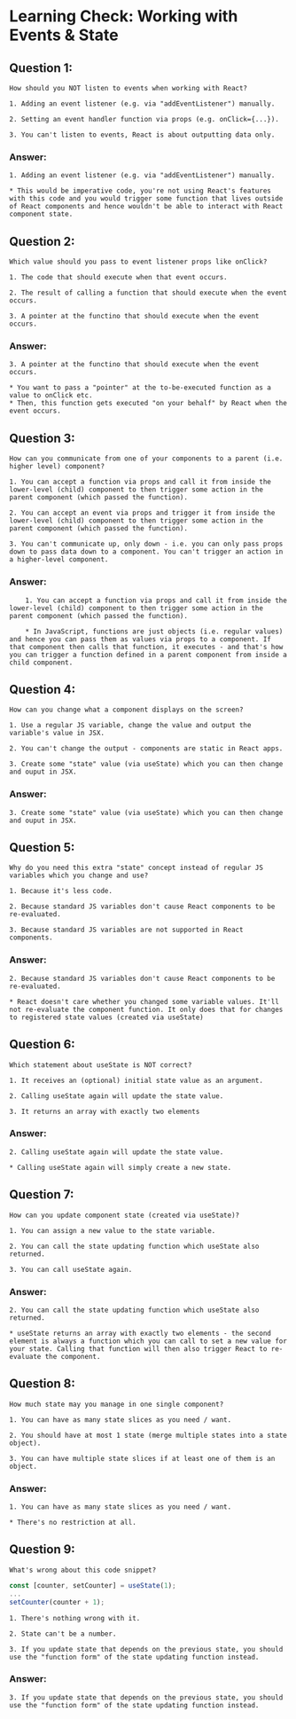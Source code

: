# Learning Check: Working with Events & State

## Question 1:
    How should you NOT listen to events when working with React?

    1. Adding an event listener (e.g. via "addEventListener") manually.
    
    2. Setting an event handler function via props (e.g. onClick={...}).
    
    3. You can't listen to events, React is about outputting data only.

### Answer:
    1. Adding an event listener (e.g. via "addEventListener") manually.

    * This would be imperative code, you're not using React's features with this code and you would trigger some function that lives outside of React components and hence wouldn't be able to interact with React component state.

## Question 2:
    Which value should you pass to event listener props like onClick?

    1. The code that should execute when that event occurs.
    
    2. The result of calling a function that should execute when the event occurs.
    
    3. A pointer at the functino that should execute when the event occurs.

### Answer:
    3. A pointer at the functino that should execute when the event occurs.

    * You want to pass a "pointer" at the to-be-executed function as a value to onClick etc. 
    * Then, this function gets executed "on your behalf" by React when the event occurs.

## Question 3:
    How can you communicate from one of your components to a parent (i.e. higher level) component?

    1. You can accept a function via props and call it from inside the lower-level (child) component to then trigger some action in the parent component (which passed the function). 
    
    2. You can accept an event via props and trigger it from inside the lower-level (child) component to then trigger some action in the parent component (which passed the function). 
    
    3. You can't communicate up, only down - i.e. you can only pass props down to pass data down to a component. You can't trigger an action in a higher-level component.

### Answer:
        1. You can accept a function via props and call it from inside the lower-level (child) component to then trigger some action in the parent component (which passed the function). 

        * In JavaScript, functions are just objects (i.e. regular values) and hence you can pass them as values via props to a component. If that component then calls that function, it executes - and that's how you can trigger a function defined in a parent component from inside a child component.

## Question 4:
    How can you change what a component displays on the screen?

    1. Use a regular JS variable, change the value and output the variable's value in JSX.

    2. You can't change the output - components are static in React apps.

    3. Create some "state" value (via useState) which you can then change and ouput in JSX.
        
### Answer:
    3. Create some "state" value (via useState) which you can then change and ouput in JSX.

## Question 5:
    Why do you need this extra "state" concept instead of regular JS variables which you change and use?

    1. Because it's less code.

    2. Because standard JS variables don't cause React components to be re-evaluated.

    3. Because standard JS variables are not supported in React components.

### Answer:
    2. Because standard JS variables don't cause React components to be re-evaluated.
    
    * React doesn't care whether you changed some variable values. It'll not re-evaluate the component function. It only does that for changes to registered state values (created via useState)        


## Question 6:
    Which statement about useState is NOT correct?

    1. It receives an (optional) initial state value as an argument.

    2. Calling useState again will update the state value.

    3. It returns an array with exactly two elements



### Answer:
    2. Calling useState again will update the state value.
    
    * Calling useState again will simply create a new state.


## Question 7:
    How can you update component state (created via useState)?

    1. You can assign a new value to the state variable.

    2. You can call the state updating function which useState also returned.

    3. You can call useState again.

### Answer:
    2. You can call the state updating function which useState also returned.

    * useState returns an array with exactly two elements - the second element is always a function which you can call to set a new value for your state. Calling that function will then also trigger React to re-evaluate the component.


## Question 8:
    How much state may you manage in one single component?

    1. You can have as many state slices as you need / want.

    2. You should have at most 1 state (merge multiple states into a state object).

    3. You can have multiple state slices if at least one of them is an object.

### Answer:
    1. You can have as many state slices as you need / want.

    * There's no restriction at all.

## Question 9:
    What's wrong about this code snippet?

```javascript
const [counter, setCounter] = useState(1);
...
setCounter(counter + 1);
```

    1. There's nothing wrong with it.

    2. State can't be a number.

    3. If you update state that depends on the previous state, you should use the "function form" of the state updating function instead.

### Answer:
    3. If you update state that depends on the previous state, you should use the "function form" of the state updating function instead.


